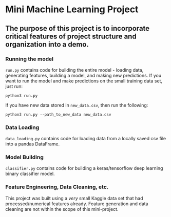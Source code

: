 # Mini Machine Learning Project

## The purpose of this project is to incorporate critical features of project structure and organization into a demo.

### Running the model
```run.py``` contains code for building the entire model - loading data, generating features, building a model, and making new predictions.
If you want to run the model and make predictions on the small training data set, just run:

```python3 run.py```

If you have new data stored in `new_data.csv`, then run the following:

```python3 run.py --path_to_new_data new_data.csv```

### Data Loading
```data_loading.py``` contains code for loading data from a locally saved csv file into a pandas DataFrame.

### Model Building
```classifier.py``` contains code for building a keras/tensorflow deep learning binary classifier model.


### Feature Engineering, Data Cleaning, etc.
This project was built using a *very* small Kaggle data set that had processed/numerical features already. 
Feature generation and data cleaning are not within the scope of this mini-project.
